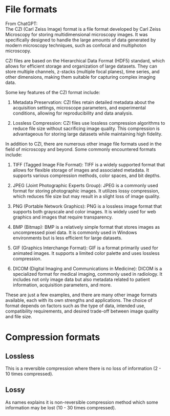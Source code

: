 # File formats  
From ChatGPT:  
The CZI (Carl Zeiss Image) format is a file format developed by Carl Zeiss Microscopy for storing multidimensional microscopy images. It was specifically designed to handle the large amounts of data generated by modern microscopy techniques, such as confocal and multiphoton microscopy.  

CZI files are based on the Hierarchical Data Format (HDF5) standard, which allows for efficient storage and organization of large datasets. They can store multiple channels, z-stacks (multiple focal planes), time series, and other dimensions, making them suitable for capturing complex imaging data.  

Some key features of the CZI format include:  

1. Metadata Preservation: CZI files retain detailed metadata about the acquisition settings, microscope parameters, and experimental conditions, allowing for reproducibility and data analysis.  

2. Lossless Compression: CZI files use lossless compression algorithms to reduce file size without sacrificing image quality. This compression is advantageous for storing large datasets while maintaining high fidelity.  

In addition to CZI, there are numerous other image file formats used in the field of microscopy and beyond. Some commonly encountered formats include:  

1. TIFF (Tagged Image File Format): TIFF is a widely supported format that allows for flexible storage of images and associated metadata. It supports various compression methods, color spaces, and bit depths.  

2. JPEG (Joint Photographic Experts Group): JPEG is a commonly used format for storing photographic images. It utilizes lossy compression, which reduces file size but may result in a slight loss of image quality.  

3. PNG (Portable Network Graphics): PNG is a lossless image format that supports both grayscale and color images. It is widely used for web graphics and images that require transparency.  

4. BMP (Bitmap): BMP is a relatively simple format that stores images as uncompressed pixel data. It is commonly used in Windows environments but is less efficient for large datasets.  

5. GIF (Graphics Interchange Format): GIF is a format primarily used for animated images. It supports a limited color palette and uses lossless compression.  

6. DICOM (Digital Imaging and Communications in Medicine): DICOM is a specialized format for medical imaging, commonly used in radiology. It includes not only image data but also metadata related to patient information, acquisition parameters, and more.

These are just a few examples, and there are many other image formats available, each with its own strengths and applications. The choice of format depends on factors such as the type of data, intended use, compatibility requirements, and desired trade-off between image quality and file size.

# Compression formats  
## Lossless
This is a reversible compression where there is no loss of information (2 - 10 times compressed).  
## Lossy  
As names explains it is non-reversible compression method which some information may be lost (10 - 30 times compressed).  
